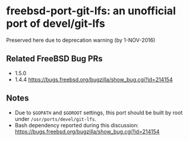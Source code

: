 # freebsd-port-git-lfs: an unofficial port of devel/git-lfs

Preserved here due to deprecation warning (by 1-NOV-2016)

## Related FreeBSD Bug PRs

* 1.5.0
* 1.4.4 <https://bugs.freebsd.org/bugzilla/show_bug.cgi?id=214154>

## Notes

* Due to `$GOPATH` and `$GOROOT` settings, this port should be built by root under `/usr/ports/devel/git-lfs`.
* Bash dependency reported during this discussion: <https://bugs.freebsd.org/bugzilla/show_bug.cgi?id=214154>
